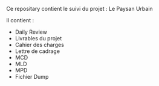 Ce repositary contient le suivi du projet : Le Paysan Urbain

  Il contient :

- Daily Review
- Livrables du projet
- Cahier des charges
- Lettre de cadrage
- MCD
- MLD
- MPD
- Fichier Dump
